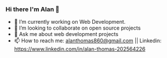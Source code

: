 ### Hi there I'm Alan 👋

- 🔭 I’m currently working on Web Development.
- 👯 I’m looking to collaborate on open source projects
- 💬 Ask me about web development projects
- 📫 How to reach me: alanthomas860@gmail.com || Linkedin: https://www.linkedin.com/in/alan-thomas-202564226

